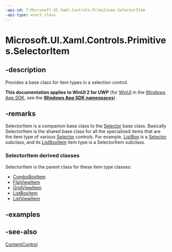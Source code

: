 ```yaml
---
-api-id: T:Microsoft.UI.Xaml.Controls.Primitives.SelectorItem
-api-type: winrt class
---
```


<!-- Class syntax.
public class SelectorItem : Windows.UI.Xaml.Controls.ContentControl, Windows.UI.Xaml.Controls.Primitives.ISelectorItem
-->

# Microsoft.UI.Xaml.Controls.Primitives.SelectorItem

## -description
Provides a base class for item types in a selection control.

**This documentation applies to WinUI 2 for UWP** (for [WinUI](/windows/apps/winui/winui3/) in the [Windows App SDK](/windows/apps/windows-app-sdk/), see the **[Windows App SDK namespaces](/windows/windows-app-sdk/api/winrt/)**).

## -remarks
SelectorItem is a companion base class to the [Selector](selector.md) base class. Basically SelectorItem is the shared base class for all the specialized items that are the item type of various [Selector](selector.md) controls. For example, [ListBox](../microsoft.ui.xaml.controls/listbox.md) is a [Selector](selector.md) subclass, and its [ListBoxItem](../microsoft.ui.xaml.controls/listboxitem.md) item type is a SelectorItem subclass.

### **SelectorItem** derived classes

SelectorItem is the parent class for these item type classes:
+ [ComboBoxItem](../microsoft.ui.xaml.controls/comboboxitem.md)
+ [FlipViewItem](../microsoft.ui.xaml.controls/flipviewitem.md)
+ [GridViewItem](../microsoft.ui.xaml.controls/gridviewitem.md)
+ [ListBoxItem](../microsoft.ui.xaml.controls/listboxitem.md)
+ [ListViewItem](../microsoft.ui.xaml.controls/listviewitem.md)


## -examples

## -see-also
[ContentControl](../microsoft.ui.xaml.controls/contentcontrol.md)
